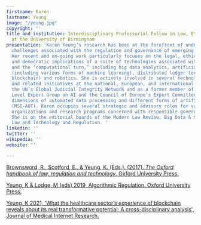 ```yaml
---
firstname: Karen
lastname: Yeung
image: "/yeung.jpg"
copyright: ''
title_and_institution: Interdisciplinary Professorial Fellow in Law, Ethics, and Informatics
  at the University of Birmingham
presentation: 'Karen Yeung’s research has been at the forefront of understanding the
  challenges associated with the regulation and governance of emerging technologies.
  Her recent and on-going work particularly focuses on the legal, ethical, social,
  and democratic implications of a suite of technologies associated with automation
  and the ‘computational turn,’ including big data analytics, artificial intelligence
  (including various forms of machine learning), distributed ledger technologies (including
  blockchain) and robotics. She is actively involved in several technology policy
  and related initiatives at the national, European, and international levels, including
  the UN’s Global Judicial Integrity Network and as a former member of the EU High
  Level Expert Group on AI and the Council of Europe’s Expert Committee on human rights
  dimensions of automated data processing and different forms of artificial intelligence
  (MSI-AUT). Karen occupies several strategic and advisory roles for various non-profit
  organizations and research programs concerned with responsible governance of technology.
  She is on the editorial boards of the Modern Law Review, Big Data & Society, Public
  Law and Technology and Regulation. '
linkedin: ''
twitter: ''
wikipedia: ''
website: ''

---
```

[Brownsword, R., Scotford, E., & Yeung, K. (Eds.). (2017). _The Oxford handbook of law, regulation and technology_. Oxford University Press.](https://www.oxfordhandbooks.com/view/10.1093/oxfordhb/9780199680832.001.0001/oxfordhb-9780199680832 "Brownsword, Scotford & Yeung, 2017")

[Yeung, K & Lodge, M (eds) 2019, Algorithmic Regulation. Oxford University Press.](http://www.nasonline.org/programs/scientific-forum/frontiers-of-machine-learning/yeung-ppt.pdf "Yeung, K & Lodge, M (eds) 2019, Algorithmic Regulation. Oxford University Press.")

[Yeung, K 2021, 'What the healthcare sector’s experience of blockchain reveals about its real transformative potential: A cross-disciplinary analysis', Journal of Medical Internet Research.](https://doi.org/doi:10.2196/24109 "Yeung, K 2021, 'What the healthcare sector’s experience of blockchain reveals about its real transformative potential: A cross-disciplinary analysis', Journal of Medical Internet Research.")